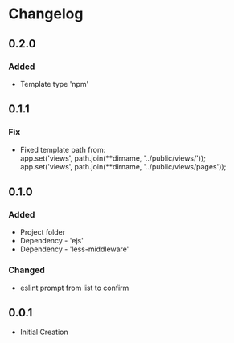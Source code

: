 # Changelog

## 0.2.0

### Added

- Template type 'npm'

## 0.1.1

### Fix

- Fixed template path from: <Br>app.set('views', path.join(**dirname, '../public/views/'));<br>
  app.set('views', path.join(**dirname, '../public/views/pages'));

## 0.1.0

### Added

- Project folder
- Dependency - 'ejs'
- Dependency - 'less-middleware'

### Changed

- eslint prompt from list to confirm

## 0.0.1

- Initial Creation
